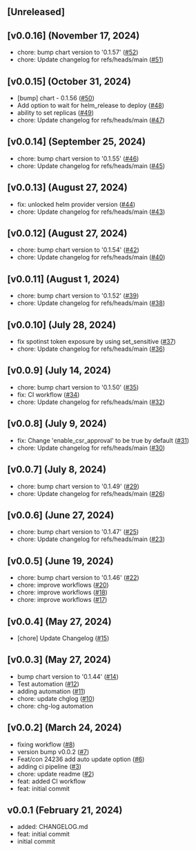 <a name="unreleased"></a>
## [Unreleased]



<a name="v0.0.16"></a>
## [v0.0.16] (November 17, 2024)

- chore: bump chart version to '0.1.57' ([#52](https://github.com/spotinst/terraform-ocean-kubernetes-controller/issues/52))
- chore: Update changelog for refs/heads/main ([#51](https://github.com/spotinst/terraform-ocean-kubernetes-controller/issues/51))


<a name="v0.0.15"></a>
## [v0.0.15] (October 31, 2024)

- [bump] chart - 0.1.56 ([#50](https://github.com/spotinst/terraform-ocean-kubernetes-controller/issues/50))
- Add option to wait for helm_release to deploy ([#48](https://github.com/spotinst/terraform-ocean-kubernetes-controller/issues/48))
- ability to set replicas ([#49](https://github.com/spotinst/terraform-ocean-kubernetes-controller/issues/49))
- chore: Update changelog for refs/heads/main ([#47](https://github.com/spotinst/terraform-ocean-kubernetes-controller/issues/47))


<a name="v0.0.14"></a>
## [v0.0.14] (September 25, 2024)

- chore: bump chart version to '0.1.55' ([#46](https://github.com/spotinst/terraform-ocean-kubernetes-controller/issues/46))
- chore: Update changelog for refs/heads/main ([#45](https://github.com/spotinst/terraform-ocean-kubernetes-controller/issues/45))


<a name="v0.0.13"></a>
## [v0.0.13] (August 27, 2024)

- fix: unlocked helm provider version ([#44](https://github.com/spotinst/terraform-ocean-kubernetes-controller/issues/44))
- chore: Update changelog for refs/heads/main ([#43](https://github.com/spotinst/terraform-ocean-kubernetes-controller/issues/43))


<a name="v0.0.12"></a>
## [v0.0.12] (August 27, 2024)

- chore: bump chart version to '0.1.54' ([#42](https://github.com/spotinst/terraform-ocean-kubernetes-controller/issues/42))
- chore: Update changelog for refs/heads/main ([#40](https://github.com/spotinst/terraform-ocean-kubernetes-controller/issues/40))


<a name="v0.0.11"></a>
## [v0.0.11] (August 1, 2024)

- chore: bump chart version to '0.1.52' ([#39](https://github.com/spotinst/terraform-ocean-kubernetes-controller/issues/39))
- chore: Update changelog for refs/heads/main ([#38](https://github.com/spotinst/terraform-ocean-kubernetes-controller/issues/38))


<a name="v0.0.10"></a>
## [v0.0.10] (July 28, 2024)

- fix spotinst token exposure by using set_sensitive ([#37](https://github.com/spotinst/terraform-ocean-kubernetes-controller/issues/37))
- chore: Update changelog for refs/heads/main ([#36](https://github.com/spotinst/terraform-ocean-kubernetes-controller/issues/36))


<a name="v0.0.9"></a>
## [v0.0.9] (July 14, 2024)

- chore: bump chart version to '0.1.50' ([#35](https://github.com/spotinst/terraform-ocean-kubernetes-controller/issues/35))
- fix: CI workflow ([#34](https://github.com/spotinst/terraform-ocean-kubernetes-controller/issues/34))
- chore: Update changelog for refs/heads/main ([#32](https://github.com/spotinst/terraform-ocean-kubernetes-controller/issues/32))


<a name="v0.0.8"></a>
## [v0.0.8] (July 9, 2024)

- fix: Change 'enable_csr_approval' to be true by default ([#31](https://github.com/spotinst/terraform-ocean-kubernetes-controller/issues/31))
- chore: Update changelog for refs/heads/main ([#30](https://github.com/spotinst/terraform-ocean-kubernetes-controller/issues/30))


<a name="v0.0.7"></a>
## [v0.0.7] (July 8, 2024)

- chore: bump chart version to '0.1.49' ([#29](https://github.com/spotinst/terraform-ocean-kubernetes-controller/issues/29))
- chore: Update changelog for refs/heads/main ([#26](https://github.com/spotinst/terraform-ocean-kubernetes-controller/issues/26))


<a name="v0.0.6"></a>
## [v0.0.6] (June 27, 2024)

- chore: bump chart version to '0.1.47' ([#25](https://github.com/spotinst/terraform-ocean-kubernetes-controller/issues/25))
- chore: Update changelog for refs/heads/main ([#23](https://github.com/spotinst/terraform-ocean-kubernetes-controller/issues/23))


<a name="v0.0.5"></a>
## [v0.0.5] (June 19, 2024)

- chore: bump chart version to '0.1.46' ([#22](https://github.com/spotinst/terraform-ocean-kubernetes-controller/issues/22))
- chore: improve workflows ([#20](https://github.com/spotinst/terraform-ocean-kubernetes-controller/issues/20))
- chore: improve workflows ([#18](https://github.com/spotinst/terraform-ocean-kubernetes-controller/issues/18))
- chore: improve workflows ([#17](https://github.com/spotinst/terraform-ocean-kubernetes-controller/issues/17))


<a name="v0.0.4"></a>
## [v0.0.4] (May 27, 2024)

- [chore] Update Changelog ([#15](https://github.com/spotinst/terraform-ocean-kubernetes-controller/issues/15))


<a name="v0.0.3"></a>
## [v0.0.3] (May 27, 2024)

- bump chart version to '0.1.44' ([#14](https://github.com/spotinst/terraform-ocean-kubernetes-controller/issues/14))
- Test automation ([#12](https://github.com/spotinst/terraform-ocean-kubernetes-controller/issues/12))
- adding automation ([#11](https://github.com/spotinst/terraform-ocean-kubernetes-controller/issues/11))
- chore: update chglog ([#10](https://github.com/spotinst/terraform-ocean-kubernetes-controller/issues/10))
- chore: chg-log automation


<a name="v0.0.2"></a>
## [v0.0.2] (March 24, 2024)

- fixing workflow ([#8](https://github.com/spotinst/terraform-ocean-kubernetes-controller/issues/8))
- version bump v0.0.2 ([#7](https://github.com/spotinst/terraform-ocean-kubernetes-controller/issues/7))
- Feat/con 24236 add auto update option ([#6](https://github.com/spotinst/terraform-ocean-kubernetes-controller/issues/6))
- adding ci pipeline ([#3](https://github.com/spotinst/terraform-ocean-kubernetes-controller/issues/3))
- chore: update readme ([#2](https://github.com/spotinst/terraform-ocean-kubernetes-controller/issues/2))
- feat: added CI workflow
- feat: initial commit


<a name="v0.0.1"></a>
## v0.0.1 (February 21, 2024)

- added: CHANGELOG.md
- feat: initial commit
- initial commit

